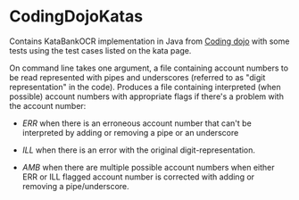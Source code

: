 # CodingDojoKatas

Contains KataBankOCR implementation in Java from [Coding dojo](http://codingdojo.org/cgi-bin/index.pl?KataBankOCR) with some tests using the test cases listed on the kata page.

On command line takes one argument, a file containing account numbers to be read represented with pipes and underscores (referred to as "digit representation" in the code). Produces a file containing interpreted (when possible) account numbers with appropriate flags if there's a problem with the account number:

  - *ERR* when there is an erroneous account number that can't be interpreted by adding or removing a pipe or an underscore
  
  - *ILL* when there is an error with the original digit-representation.
  
  - *AMB* when there are multiple possible account numbers when either ERR or ILL flagged account number is corrected with adding or removing a pipe/underscore.
